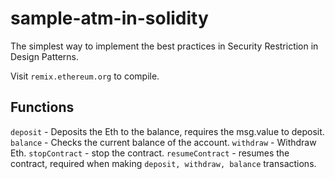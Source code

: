 # sample-atm-in-solidity
The simplest way to implement the best practices in Security Restriction in Design Patterns.

Visit ```remix.ethereum.org``` to compile.

## Functions
```deposit``` - Deposits the Eth to the balance, requires the msg.value to deposit.
```balance``` - Checks the current balance of the account.
```withdraw``` - Withdraw Eth.
```stopContract``` - stop the contract.
```resumeContract``` - resumes the contract, required when making ```deposit, withdraw, balance``` transactions.
